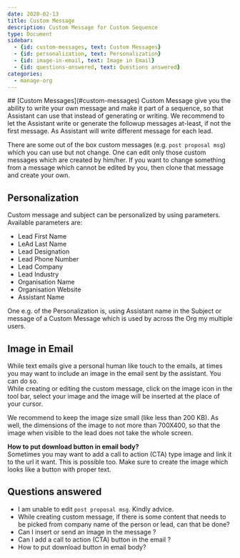 ```yaml
---
date: 2020-02-13
title: Custom Message 
description: Custom Message for Custom Sequence
type: Document
sidebar:
  - {id: custom-messages, text: Custom Messages}
  - {id: personalization, text: Personalization}
  - {id: image-in-email, text: Image in Email}
  - {id: questions-answered, text: Questions answered}
categories:
  - manage-org
---
```


<a name="custom-messages"/>
## [Custom Messages](#custom-messages)
Custom Message give you the ability to write your own message and make it part of a sequence, so that Assistant can use that instead of generating or writing.  
We recommend to let the Assistant write or generate the followup messages at-least, if not the first message. As Assistant will write different message for each lead.

There are some out of the box custom messages (e.g. `post proposal msg`) which you can use but not change. One can edit only those custom messages which are created by him/her. If you want to change something from a message which cannot be edited by you, then clone that message and create your own.

## Personalization 
Custom message and subject can be personalized by using parameters. Available parameters are: 
- Lead First Name
- LeAd Last Name
- Lead Designation
- Lead Phone Number
- Lead Company
- Lead Industry
- Organisation Name
- Organisation Website
- Assistant Name

One e.g. of the Personalization is, using Assistant name in the Subject or message of a Custom Message which is used by across the Org my multiple users. 

## Image in Email
While text emails give a personal human like touch to the emails, at times you may want to include an image in the email sent by the assistant. You can do so.  
While creating or editing the custom message, click on the image icon in the tool bar, select your image and the image will be inserted at the place of your cursor. 

We recommend to keep the image size small (like less than 200 KB). As well, the dimensions of the image to not more than 700X400, so that the image when visible to the lead does not take the whole screen.

**How to put download button in email body?**  
Sometimes you may want to add a call to action (CTA) type image and link it to the url it want. This is possible too. Make sure to create the image which looks like a button with proper text.

## Questions answered
- I am unable to edit `post proposal msg`. Kindly advice.
- While creating custom message, if there is some content that needs to be picked from company name of the person or lead, can that be done?
- Can I insert or send an image in the message ? 
- Can I add a call to action (CTA) button in the email ?
- How to put download button in email body?